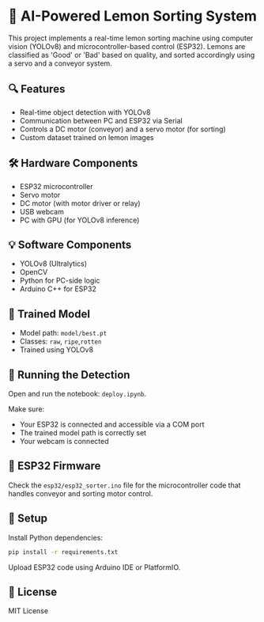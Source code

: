 # 🍋 AI-Powered Lemon Sorting System

This project implements a real-time lemon sorting machine using computer vision (YOLOv8) and microcontroller-based control (ESP32). Lemons are classified as 'Good' or 'Bad' based on quality, and sorted accordingly using a servo and a conveyor system.

## 🔍 Features

- Real-time object detection with YOLOv8
- Communication between PC and ESP32 via Serial
- Controls a DC motor (conveyor) and a servo motor (for sorting)
- Custom dataset trained on lemon images

## 🛠 Hardware Components

- ESP32 microcontroller
- Servo motor
- DC motor (with motor driver or relay)
- USB webcam
- PC with GPU (for YOLOv8 inference)

## 💡 Software Components

- YOLOv8 (Ultralytics)
- OpenCV
- Python for PC-side logic
- Arduino C++ for ESP32

## 🧠 Trained Model

- Model path: `model/best.pt`
- Classes: `raw`, `ripe`,`rotten`
- Trained using YOLOv8

## 🧪 Running the Detection

Open and run the notebook: `deploy.ipynb`.

Make sure:
- Your ESP32 is connected and accessible via a COM port
- The trained model path is correctly set
- Your webcam is connected

## 🔌 ESP32 Firmware

Check the `esp32/esp32_sorter.ino` file for the microcontroller code that handles conveyor and sorting motor control.

## 🧰 Setup

Install Python dependencies:

```bash
pip install -r requirements.txt
```

Upload ESP32 code using Arduino IDE or PlatformIO.

## 📄 License

MIT License
